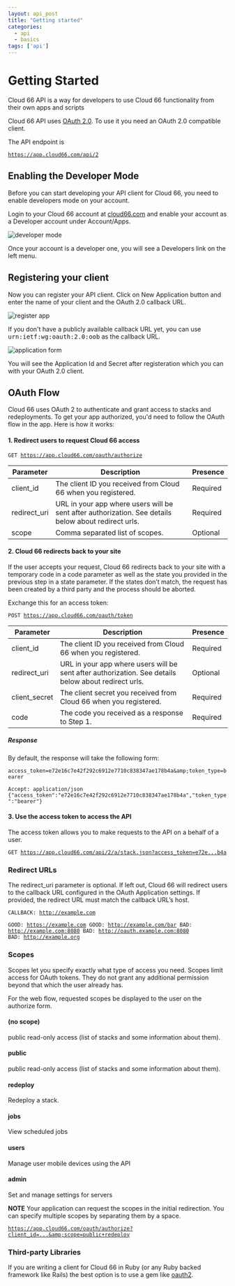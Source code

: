 ```yaml
---
layout: api_post
title: "Getting started"
categories:
  - api
  - basics
tags: ['api']
---
```


<div class="heading-wrap">
    <h1>
      	Getting Started
    </h1>
</div>

<p>
	Cloud 66 API is a way for developers to use Cloud 66 functionality from their own apps and scripts
</p>

Cloud 66 API uses [OAuth 2.0](http://oauth.net/2/). To use it you need an OAuth 2.0 compatible client.

The API endpoint is

<code class="inline-code">https://app.cloud66.com/api/2</code>

## Enabling the Developer Mode
Before you can start developing your API client for Cloud 66, you need to enable developers mode on your account.

Login to your Cloud 66 account at [cloud66.com](http://app.cloud66.com) and enable your account as a Developer account under Account/Apps.

![developer mode](http://cdn.cloud66.com/images/help/enable_developer_mode.png)

Once your account is a developer one, you will see a Developers link on the left menu.

## Registering your client
Now you can register your API client. Click on New Application button and enter the name of your client and the OAuth 2.0 callback URL.

![register app](http://cdn.cloud66.com/images/help/add_new_application.png)

<p>If you don't have a publicly available callback URL yet, you can use <kbd>urn:ietf:wg:oauth:2.0:oob</kbd> as the callback URL.</p>

![application form](http://cdn.cloud66.com/images/help/new_app_form.png)

You will see the Application Id and Secret after registeration which you can with your OAuth 2.0 client.

## OAuth Flow
Cloud 66 uses OAuth 2 to authenticate and grant access to stacks and redeployments.
To get your app authorized, you'd need to follow the OAuth flow in the app. Here is how it works:

#### 1. Redirect users to request Cloud 66 access
<code class="inline-code">GET https://app.cloud66.com/oauth/authorize</code>

<table class='table table-bordered table-striped'>
	<thead>
		<tr>
			<th>Parameter</th>
			<th>Description</th>
			<th>Presence</th>
		</tr>
	</thead>
	<tbody>
		<tr>
			<td>client_id</td>
			<td>The client ID you received from Cloud 66 when you registered.</td>
			<td><span class='label label-important'>Required</span></td>
		</tr>
		<tr>
			<td>redirect_uri</td>
			<td>URL in your app where users will be sent after authorization. See details below about redirect urls.</td>
			<td><span class='label label-important'>Required</span></td>
		</tr>
		<tr>
			<td>scope</td>
			<td>Comma separated list of scopes.</td>
			<td><span class='label'>Optional</span></td>
		</tr>
	</tbody>
</table>

#### 2. Cloud 66 redirects back to your site
If the user accepts your request, Cloud 66 redirects back to your site with a temporary code in a code parameter as well as the state you provided in the previous step in a state parameter. If the states don’t match, the request has been created by a third party and the process should be aborted.

Exchange this for an access token:

<code class="inline-code">POST https://app.cloud66.com/oauth/token</code>

<table class='table table-bordered table-striped'>
	<thead>
		<tr>
			<th>Parameter</th>
			<th>Description</th>
			<th>Presence</th>
		</tr>
	</thead>
	<tbody>
		<tr>
			<td>client_id</td>
			<td>The client ID you received from Cloud 66 when you registered.</td>
			<td><span class='label label-important'>Required</span></td>
		</tr>
		<tr>
			<td>redirect_uri</td>
			<td>URL in your app where users will be sent after authorization. See details below about redirect urls.</td>
			<td><span class='label'>Optional</span></td>
		</tr>
		<tr>
			<td>client_secret</td>
			<td>The client secret you received from Cloud 66 when you registered.</td>
			<td><span class='label label-important'>Required</span></td>
		</tr>
		<tr>
			<td>code</td>
			<td>The code you received as a response to Step 1.</td>
			<td><span class='label label-important'>Required</span></td>
		</tr>
	</tbody>
</table>

##### Response
By default, the response will take the following form:

`access_token=e72e16c7e42f292c6912e7710c838347ae178b4a&amp;token_type=bearer`

<code class="inline-code">Accept: application/json
{"access\_token":"e72e16c7e42f292c6912e7710c838347ae178b4a","token\_type":"bearer"}</code>

#### 3. Use the access token to access the API
The access token allows you to make requests to the API on a behalf of a user.

<code class="inline-code">GET https://app.cloud66.com/api/2/a/stack.json?access_token=e72e...b4a</code>

### Redirect URLs
The redirect_uri parameter is optional. If left out, Cloud 66 will redirect users to the callback URL configured in the OAuth Application settings. If provided, the redirect URL must match the callback URL’s host.

<code class="inline-code">CALLBACK: http://example.com</code>

<code class="inline-code">GOOD: https://example.com
GOOD: http://example.com/bar
BAD:  http://example.com:8080
BAD:  http://oauth.example.com:8080
BAD:  http://example.org</code>

### Scopes

Scopes let you specify exactly what type of access you need. Scopes limit access for OAuth tokens. They do not grant any additional permission beyond that which the user already has.

For the web flow, requested scopes be displayed to the user on the authorize form.

#### (no scope)
public read-only access (list of stacks and some information about them).

#### public
public read-only access (list of stacks and some information about them).

#### redeploy
Redeploy a stack.

#### jobs
View scheduled jobs

#### users
Manage user mobile devices using the API

#### admin
Set and manage settings for servers

<strong>NOTE</strong>
Your application can request the scopes in the initial redirection. You can specify multiple scopes by separating them by a space.

<code class="inline-code">https://app.cloud66.com/oauth/authorize?client_id=...&amp;scope=public+redeploy</code>

### Third-party Libraries
If you are writing a client for Cloud 66 in Ruby (or any Ruby backed framework like Rails) the best option is to use a gem like [oauth2](https://github.com/intridea/oauth2).
